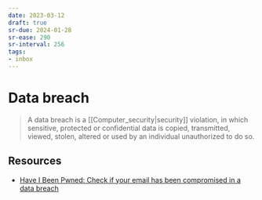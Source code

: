```yaml
---
date: 2023-03-12
draft: true
sr-due: 2024-01-28
sr-ease: 290
sr-interval: 256
tags:
- inbox
---
```


# Data breach

> A data breach is a [[Computer_security|security]] violation, in which
> sensitive, protected or confidential data is copied, transmitted, viewed,
> stolen, altered or used by an individual unauthorized to do so.

## Resources

- [Have I Been Pwned: Check if your email has been compromised in a data breach](https://haveibeenpwned.com/)